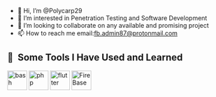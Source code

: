
- 👋 Hi, I’m @Polycarp29
- 👀 I’m interested in Penetration Testing and Software Development 
- 💞️ I’m looking to collaborate on any available and promising project 
- 📫 How to reach me  email:fb.admin87@protonmail.com

<h2> 🚀 &nbsp;Some Tools I Have Used and Learned</h2>
<p align="left">
<img src="https://cdn.jsdelivr.net/gh/devicons/devicon/icons/bash/bash-original.svg" alt="bash" width="45" height="45"/>
<img src="https://cdn.jsdelivr.net/gh/devicons/devicon/icons/php/php-original.svg" alt="php" width="45" height="45"/>
<img src="https://cdn3.iconfinder.com/data/icons/logos-and-brands-adobe/512/267_Python-512.png" alt="flutter" width= "45" height="45">
<img src="dn4.iconfinder.com/data/icons/google-i-o-2016/512/google_firebase-512.png" alt="FireBase" width= "45" height="45">
</p>
<!---
Polycarp29/Polycarp29 is a ✨ special ✨ repository because its `README.md` (this file) appears on your GitHub profile.
You can click the Preview link to take a look at your changes.
--->
